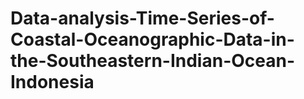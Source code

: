 # Data-analysis-Time-Series-of-Coastal-Oceanographic-Data-in-the-Southeastern-Indian-Ocean-Indonesia